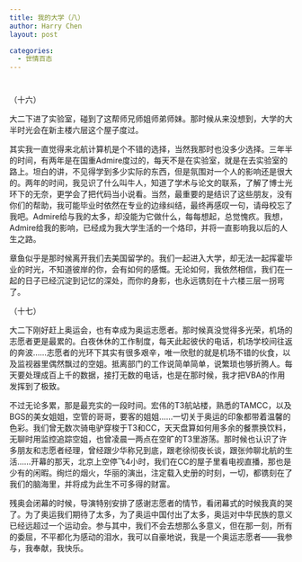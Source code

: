 ```yaml
---
title: 我的大学（八）
author: Harry Chen
layout: post

categories:
  - 世情百态
---
```

# 

（十六）

大二下进了实验室，碰到了这帮师兄师姐师弟师妹。那时候从来没想到，大学的大半时光会在新主楼六层这个屋子度过。

其实我一直觉得来北航计算机是个不错的选择，当然我那时也没多少选择。三年半的时间，有两年是在国重Admire度过的，每天不是在实验室，就是在去实验室的路上。坦白的讲，不见得学到多少实际的东西，但是氛围对一个人的影响还是很大的。两年的时间，我见识了什么叫牛人，知道了学术与论文的联系，了解了博士光环下的无奈，更学会了把代码当小说看。当然，最重要的是结识了这些朋友，没有你们的帮助，我可能毕业时依然在专业的边缘纠结，最终再感叹一句，请母校忘了我吧。Admire给与我的太多，却没能为它做什么，每每想起，总觉愧疚。我想，Admire给我的影响，已经成为我大学生活的一个烙印，并将一直影响我以后的人生之路。

章鱼似乎是那时候离开我们去美国留学的。我们一起进入大学，却无法一起挥霍毕业的时光，不知道彼岸的你，会有如何的感慨。无论如何，我依然相信，我们在一起的日子已经沉淀到记忆的深处，而你的身影，也永远镌刻在十六楼三层一拐弯了。

（十七）

大二下刚好赶上奥运会，也有幸成为奥运志愿者。那时候真没觉得多光荣，机场的志愿者更是最累的。白夜休休的工作制度，每天此起彼伏的电话，机场学校间往返的奔波……志愿者的光环下其实有很多艰辛，唯一欣慰的就是机场不错的伙食，以及监视器里偶然飘过的空姐。抵离部门的工作说简单简单，说繁琐也够折腾人。每天要处理成百上千的数据，接打无数的电话，也是在那时候，我才把VBA的作用发挥到了极致。

不过无论多累，那是最充实的一段时间。宏伟的T3航站楼，熟悉的TAMCC，以及BGS的美女姐姐，空管的哥哥，要客的姐姐……一切关于奥运的印象都带着温馨的色彩。我们曾无数次骑电驴穿梭于T3和CC，天天盘算如何用多余的餐票换饮料，无聊时用监控追踪空姐，也曾凌晨一两点在空旷的T3里游荡。那时候也认识了许多朋友和志愿者经理，曾经跟少华称兄到底，跟老徐彻夜长谈，跟张帅聊北航的生活……开幕的那天，北京上空停飞4小时，我们在CC的屋子里看电视直播，那也是少有的闲暇。绚烂的烟火，华丽的演出，注定载入史册的时刻，一切，都镌刻在了我们的脑海里，并将成为此生不可多得的财富。

残奥会闭幕的时候，导演特别安排了感谢志愿者的情节，看闭幕式的时候我真的哭了。为了奥运我们期待了太多，为了奥运中国付出了太多，奥运对中华民族的意义已经远超过一个运动会。参与其中，我们不会去想那么多意义，但在那一刻，所有的委屈，不平都化为感动的泪水，我可以自豪地说，我是一个奥运志愿者——我参与，我奉献，我快乐。
